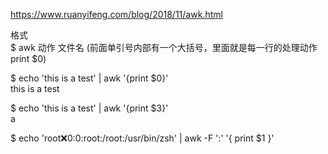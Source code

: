 https://www.ruanyifeng.com/blog/2018/11/awk.html


格式<br>
$ awk 动作 文件名 (前面单引号内部有一个大括号，里面就是每一行的处理动作print $0)

$ echo 'this is a test' | awk '{print $0}'<br>
this is a test

$ echo 'this is a test' | awk '{print $3}'<br>
a

$ echo 'root:x:0:0:root:/root:/usr/bin/zsh' | awk -F ':' '{ print $1 }'